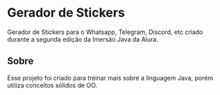 # Gerador de Stickers

Gerador de Stickers para o Whatsapp, Telegram, Discord, etc criado durante a segunda edição da Imersão Java da Alura.


## Sobre

Esse projeto foi criado para treinar mais sobre a linguagem Java, porém utiliza conceitos sólidos de OO.
